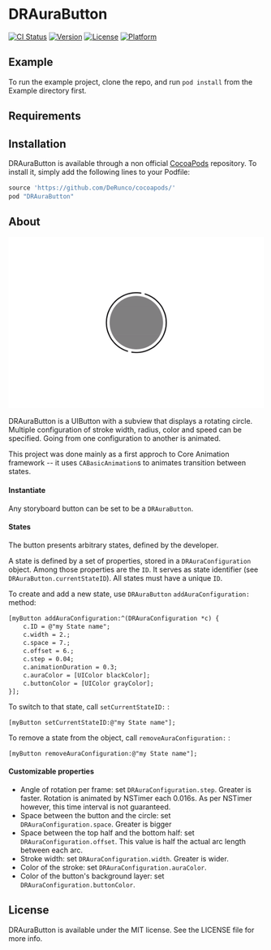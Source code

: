 # DRAuraButton

[![CI Status](http://img.shields.io/travis/DeRunco/DRAuraButton.svg?style=flat)](https://travis-ci.org/DeRunco/DRAuraButton)
[![Version](https://img.shields.io/cocoapods/v/DRAuraButton.svg?style=flat)](http://cocoapods.org/pods/DRAuraButton)
[![License](https://img.shields.io/cocoapods/l/DRAuraButton.svg?style=flat)](http://cocoapods.org/pods/DRAuraButton)
[![Platform](https://img.shields.io/cocoapods/p/DRAuraButton.svg?style=flat)](http://cocoapods.org/pods/DRAuraButton)

## Example

To run the example project, clone the repo, and run `pod install` from the Example directory first.

## Requirements

## Installation

DRAuraButton is available through a non official [CocoaPods](http://cocoapods.org) repository. To install
it, simply add the following lines to your Podfile:

```ruby
source 'https://github.com/DeRunco/cocoapods/'
pod "DRAuraButton"
```

## About
![Animated transition from a configuration to another](./output.gif "Animated Transitions!")

DRAuraButton is a UIButton with a subview that displays a rotating circle. Multiple configuration of stroke width, radius, color and speed can be specified. Going from one configuration to another is animated.

This project was done mainly as a first approch to Core Animation framework -- it uses `CABasicAnimation`s to animates transition between states.

#### Instantiate

Any storyboard button can be set to be a `DRAuraButton`. 

#### States

The button presents arbitrary states, defined by the developer.

A state is defined by a set of properties, stored in a `DRAuraConfiguration` object. Among those properties are the `ID`. It serves as state identifier (see `DRAuraButton.currentStateID`). All states must have a unique `ID`.

To create and add a new state, use `DRAuraButton` `addAuraConfiguration:` method: 

```ObjC
[myButton addAuraConfiguration:^(DRAuraConfiguration *c) {
	c.ID = @"my State name";
	c.width = 2.;
	c.space = 7.;
	c.offset = 6.;
	c.step = 0.04;
	c.animationDuration = 0.3;
	c.auraColor = [UIColor blackColor];
	c.buttonColor = [UIColor grayColor];
}];
```
To switch to that state, call `setCurrentStateID:` :

```ObjC
[myButton setCurrentStateID:@"my State name"];
```
To remove a state from the object, call `removeAuraConfiguration:` :

```ObjC
[myButton removeAuraConfiguration:@"my State name"];
```

#### Customizable properties

* Angle of rotation per frame: set `DRAuraConfiguration.step`. Greater is faster. Rotation is animated by NSTimer each 0.016s. As per NSTimer however, this time interval is not guaranteed.
* Space between the button and the circle: set `DRAuraConfiguration.space`. Greater is bigger
* Space between the top half and the bottom half: set `DRAuraConfiguration.offset`. This value is half the actual arc length between each arc.  
* Stroke width: set `DRAuraConfiguration.width`. Greater is wider.
* Color of the stroke: set `DRAuraConfiguration.auraColor`.
* Color of the button's background layer: set `DRAuraConfiguration.buttonColor`.


## License

DRAuraButton is available under the MIT license. See the LICENSE file for more info.
